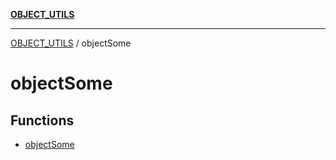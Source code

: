 [**OBJECT_UTILS**](../README.md)

***

[OBJECT_UTILS](../README.md) / objectSome

# objectSome

## Functions

- [objectSome](functions/objectSome.md)
